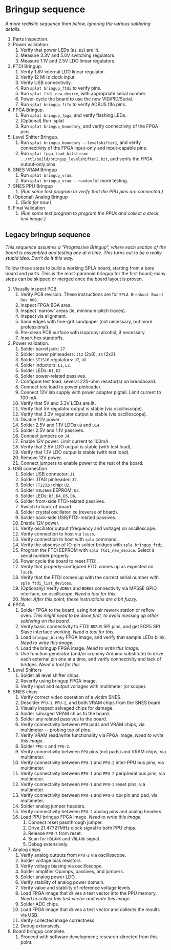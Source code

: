 # Bringup sequence

_A more realistic sequence than below, ignoring the various soldering details._

1.  Parts inspection.
1.  Power validation.
    1.   Verify that power LEDs (`D1`, `D2`) are lit.
    1.   Measure 3.3V and 5.0V switching regulators.
    1.   Measure 1.1V and 2.5V LDO linear regulators.
1.  FTDI Bringup.
    1.   Verify 1.8V internal LDO linear regulator.
    1.   Verify 12 MHz clock input.
    1.   Verify USB connectivity.
    1.   Run `splat bringup_ftdi` to verify pins.
    1.   Run `splat ftdi_new_device`, with appropriate serial number.
    1.   Power-cycle the board to use the new VID/PID/Serial.
    1.   Run `splat bringup_fifo` to verify ADBUS fifo pins.
1.  FPGA Bringup.
    1.   Run `splat bringup_fpga`, and verify flashing LEDs.
    1.   (Optional) Run `splat 
    1.   Run `splat bringup_boundary`, and verify connectivity of the FPGA pins.
1.  Level Shifter Bringup.
    1.   Run `splat bringup_boundary --levelshifter1`, and verify connectivity of the FPGA input-only and input-capable pins.
    1.   Run `splat fpga_load_bitstream ../rtl/build/bringup_levelshifter2.bit`, and verify the FPGA output-only pins.
1.  SNES VRAM Bringup
    1.   Run `splat bringup_vram`.
    1.   Run `splat bringup_vram --random` for more testing.
1.  SNES PPU Bringup
    1.   _(Run some test program to verify that the PPU pins are connected.)_
1.  (Optional) Analog Bringup
    1.   _(Skip for now.)_
1.  Final Validation
    1.   _(Run some test program to program the PPUs and collect a stock test image.)_

## Legacy bringup sequence

_This sequence assumes a "Progressive Bringup", where each section of the board
is assembled and testing one at a time. This turns out to be a really stupid
idea. Don't do it this way._

Follow these steps to build a working SPLA board, starting from a bare board
and parts.  This is the most-paranoid bringup for the first board; many steps
can be skipped or merged once the board layout is proven.

1.  Visually inspect PCB.
    1.  Verify PCB revision.  These instructions are for `SPLA Breakout Board Rev 009`.
    1.  Inspect FPGA BGA area.
    1.  Inspect 'narrow' areas (ie, minimum-pitch traces).
    1.  Inspect via alignment.
    1.  Sand edges with fine-grit sandpaper (not necessary, but more professional).
    1.  Pre-clean PCB surface with isopropyl alcohol, if necessary.
    1.  Insert hex standoffs.
1.  Power validation.
    1.  Solder barrel jack: `J7`.
    1.  Solder power pinheaders: `J12` (2x8), `J4` (2x2).
    1.  Solder `ST1S10` regulators: `U7`, `U8`.
    1.  Solder inductors: `L1`, `L2`.
    1.  Solder LEDs: `D1`, `D2`
    1.  Solder power-related passives.
    1.  Configure test load: several 220-ohm resistor(s) on breadboard.
    1.  Connect test load to power pinheader.
    1.  Connect 12V lab supply with power adapter pigtail.  Limit current to 100 mA.
    1.  Verify that 5V and 3.3V LEDs are lit.
    1.  Verify that 5V regulator output is stable (via oscilloscope).
    1.  Verify that 3.3V regulator output is stable (via oscilloscope).
    1.  Disable 12V power.
    1.  Solder 2.5V and 1.1V LDOs `U9` and `U14`.
    1.  Solder 2.5V and 1.1V passives.
    1.  Connect jumpers on `J4`.
    1.  Enable 12V power.  Limit current to 100mA.
    1.  Verify that 2.5V LDO output is stable (with test load).
    1.  Verify that 1.1V LDO output is stable (with test load).
    1.  Remove 12V power.
    1.  Connect jumpers to enable power to the rest of the board.
1.  USB connection
    1.  Solder USB connector: `J1`
    1.  Solder JTAG pinheader: `J2`.
    1.  Solder `FT2232H` chip: `U2`.
    1.  Solder `93LC66B` EEPROM: `U3`.
    1.  Solder LEDs: `D3`, `D4`, `D5`, `D6`.
    1.  Solder front-side FTDI-related passives.
    1.  Switch to back of board.
    1.  Solder crystal oscillator: `X0` (reverse of board).
    1.  Solder back-side USB/FTDI-related passives.
    1.  Enable 12V power.
    1.  Verify oscillator output (frequency and voltage) on oscilloscope.
    1.  Verify connection to host via `lsusb`.
    1.  Verify connection to host with `spla` command.
    1.  Verify the absense of IO-pin solder bridges with `spla bringup_ftdi`.
    1.  Program the FTDI EEPROM with `spla ftdi_new_device`.  Select a serial number properly.
    1.  Power cycle the board to reset FTDI.
    1.  Verify that properly-configured FTDI comes up as expected on `lsusb`.
    1.  Verify that the FTDI comes up with the correct serial number with `spla ftdi_list_devices`.
    1.  (Optionally) Verify `ADBUS` and `BDBUS` connectivity via MPSSE GPIO interface, on oscillscope. *Need a tool for this.*
    1.  *Note: After this point, these instructions are a bit fuzzy.*
1.  FPGA
    1.  Solder FPGA to the board, using hot air rework station or reflow oven. *This might need to be done first, to avoid messing up other soldering on the board.*
    1.  Verify basic connectivity to FTDI `BDBUS` SPI pins, and get ECP5 SPI Slave interface working. *Need a tool for this.*
    1.  Load `bringup_blinky` FPGA image, and verify that sample LEDs blink. *Need to write this image.*
    1.  Load the bringup FPGA image. *Need to write this image.*
    1.  Use function generator (and/or crummy Arduino substitute) to drive each external pin one at a time, and verify connectivity and lack of bridges. *Need a tool for this.*
1.  Level Shifters
    1.  Solder all level shifter chips.
    1.  Reverify using bringup FPGA image.
    1.  Verify input and output voltages with multimeter (or scope).
1.  SNES chips
    1.  Verify correct video operation of a victim SNES.
    1.  Desolder `PPU-1`, `PPU-2`, and both VRAM chips from the SNES board.
    1.  Visually inspect salvaged chips for damage.
    1.  Solder salvaged VRAM chips to the board.
    1.  Solder any related passives to the board.
    1.  Verify connectivity between `PPU` pads and VRAM chips, via multimeter -- probing top of pins.
    1.  Verify VRAM read/write functionality via FPGA image. *Need to write this image.*
    1.  Solder `PPU-1` and `PPU-2`.
    1.  Verify connectivity between `PPU` pins (not pads) and VRAM chips, via multimeter.
    1.  Verify connectivity between `PPU-1` and `PPU-2` inter-PPU bus pins, via multimeter.
    1.  Verify connectivity between `PPU-1` and `PPU-2` peripheral bus pins, via multimeter.
    1.  Verify connectivity between `PPU-1` and `PPU-2` reset pins, via multimeter.
    1.  Verify connectivity between `PPU-1` and `PPU-2` `XIN` pin and pad, via multimeter.
    1.  Solder analog jumper headers.
    1.  Verify connectivity between `PPU-2` analog pins and analog headers.
    1.  Load PPU bringup FPGA image.  *Need to write this image.*
        1.  Connect reset passthrough jumper.
        1.  Drive 21.47727MHz clock signal to both PPU chips.
        1.  Release `PPU-2` from reset.
        1.  Scan for `HBLANK` and `VBLANK` signal.
        1.  Debug extensively.
1.  Analog chips
    1.  Verify analog outputs from `PPU-2` via oscilloscope.
    1.  Solder voltage bias resistors.
    1.  Verify voltage biasing via oscilloscope.
    1.  Solder amplifier Opamps, passives, and jumpers.
    1.  Solder analog power LDO.
    1.  Verify stability of analog power domain.
    1.  Verify value and stability of reference voltage levels.
    1.  Load FPGA image that drives a test vector into the PPU memory.  *Need to collect this test vector and write this image.*
    1.  Solder ADC chips.
    1.  Load FPGA image that drives a test vector and collects the results via USB.
    1.  Verify collected image correctness.
    1.  Debug extensively.
1.  Board bringup complete.
    1.  Proceed with software development; research-directed from this point.
